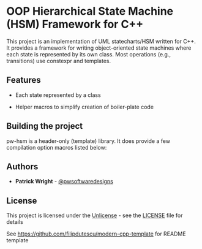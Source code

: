 # OOP Hierarchical State Machine (HSM) Framework for C++

This project is an implementation of UML statecharts/HSM written for C++.
It provides a framework for writing object-oriented state machines where each
state is represented by its own class.  Most operations (e.g., transitions) use
constexpr and templates.

## Features

* Each state represented by a class

* Helper macros to simplify creation of boiler-plate code

## Building the project

pw-hsm is a header-only (template) library.  It does provide a few compilation
option macros listed below:

## Authors

* **Patrick Wright** - [@pwsoftwaredesigns](https://github.com/pwsoftwaredesigns)

## License

This project is licensed under the [Unlicense](https://unlicense.org/) - see the
[LICENSE](LICENSE) file for details

See https://github.com/filipdutescu/modern-cpp-template for README template